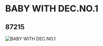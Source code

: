 # BABY WITH DEC.NO.1
## 87215
![BABY WITH DEC.NO.1](https://lc-www-live-s.legocdn.com/media/bricks/5/2/4556005.jpg)
